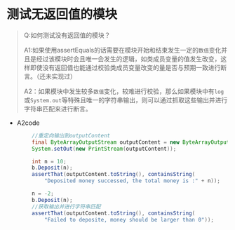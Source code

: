 # 测试无返回值的模块

> Q:如何测试没有返回值的模块？
>
> A1:如果使用assertEquals的话需要在模块开始和结束发生一定的`数值`变化并且是经过该模块时会且唯一会发生的逻辑，如类成员变量的值发生改变，这样即使没有返回值也能通过校验类成员变量改变的量是否与预期一致进行断言。（还未实现过）
>
> A2：如果模块中发生较多`数值`变化，较难进行校验，那么如果模块中有`log`或`System.out`等特殊且唯一的字符串输出，则可以通过抓取这些输出并进行字符串匹配来进行断言。

- A2code

```java
		//重定向输出到outputContent
        final ByteArrayOutputStream outputContent = new ByteArrayOutputStream();
        System.setOut(new PrintStream(outputContent));

        int n = 10;
        b.Deposit(n);
        assertThat(outputContent.toString(), containsString(
            "Deposited money successed, the total money is :" + n));

        n = -2;
        b.Deposit(n);
        //获取输出并进行字符串匹配
        assertThat(outputContent.toString(), containsString(
            "Failed to deposite, money should be larger than 0"));
```



